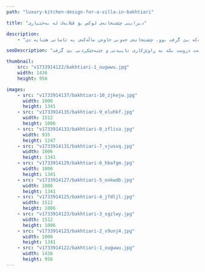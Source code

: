 ```yaml
---
path: "luxury-kitchen-design-for-a-villa-in-bakhtiari"

title: "دیزاینی چێشتخانەی لوکس بۆ ڤێلایەک لە بەختیاری"

description:
    - "دیزاینێکی چێشتخانەی تایبەتمان دروست کرد، شوێنەکەمان بەرز کردەوە بە تێکەڵکردنێکی تەواوی سەرنجڕاکێشی ناوچەیی و لوکسی مۆدێرن. تیمە شارەزاکەمان چێشتخانەیەکی لوکس و زۆر کارای دروست کرد، کە تایبەت کرابوو بۆ گونجان لەگەڵ بینینی خاوەن ماڵەکە. دیزاینەکە پلانێکی جیاوازیی تێدا بوو، گونجاو بۆ بەکارهێنانی ڕۆژانە و میوانداری، لەگەڵ کابینەیی تایبەت کە شکۆ و کردەیی زیاد کرد. هەموو بەشێک، لە کەرەستە باشەکانەوە بۆ وردەکارییە ناسکەکان، بە وریاییەوە هەڵبژێردرا بۆ دروستکردنی شوێنێکی سەرنجڕاکێش و تایبەتی. ڕاوێژکاری تایبەتی دڵنیایی کرد کە هەموو پڕۆسەکە بێ گرفت بوو، چێشتخانەی خەونی خاوەن ماڵەکەی بە ئاسانی هێنایە دی."

seoDescription: "دیزاینی چێشتخانەی لوکسی ڤێلاکەمان لە بەختیاری ببینە کە کابینەیی تایبەت، پلانی تۆکمەیی و تەواوکاری باشی تێدایە. شوێنەکەت بگۆڕە لەگەڵ دیزاینەرە شارەزاکانی چێشتخانەمان. چێشتخانەی خەونەکەت دروست بکە بە ڕاوێژکاری تایبەتی و جێبەجێکردنی بێ گرفت."

thumbnail:
    src: "v1733914122/bakhtiari-1_ougwwu.jpg"
    width: 1436
    height: 956

images:
    - src: "v1733914137/bakhtiari-10_zjkejw.jpg"
      width: 1006
      height: 1341
    - src: "v1733914135/bakhtiari-9_eluhkf.jpg"
      width: 1512
      height: 1006
    - src: "v1733914133/bakhtiari-8_zflisa.jpg"
      width: 935
      height: 1247
    - src: "v1733914131/bakhtiari-7_vjusvq.jpg"
      width: 1006
      height: 1341
    - src: "v1733914129/bakhtiari-6_hbafgm.jpg"
      width: 1006
      height: 1341
    - src: "v1733914127/bakhtiari-5_onkwdb.jpg"
      width: 1006
      height: 1341
    - src: "v1733914125/bakhtiari-4_jfdljl.jpg"
      width: 1512
      height: 1006
    - src: "v1733914123/bakhtiari-3_sgzlwy.jpg"
      width: 1512
      height: 1006
    - src: "v1733914123/bakhtiari-2_v9unj4.jpg"
      width: 1006
      height: 1341
    - src: "v1733914122/bakhtiari-1_ougwwu.jpg"
      width: 1436
      height: 956
---
```

